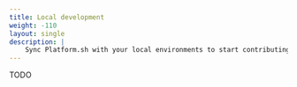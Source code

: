 ```yaml
---
title: Local development
weight: -110
layout: single
description: |
    Sync Platform.sh with your local environments to start contributing.
---
```


TODO